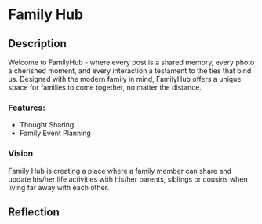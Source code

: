 #  Family Hub

## Description

Welcome to FamilyHub - where every post is a shared memory, every photo a cherished moment, and every interaction a testament to the ties that bind us. Designed with the modern family in mind, FamilyHub offers a unique space for families to come together, no matter the distance.

### Features:
- Thought Sharing
- Family Event Planning

### Vision
Family Hub is creating a place where a family member can share and update his/her life activities with his/her parents, siblings or cousins when living far away with each other.

## Reflection

